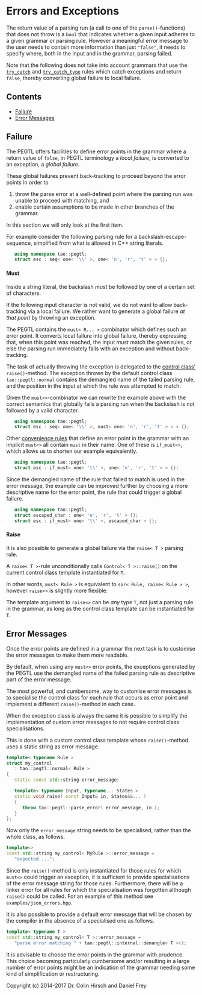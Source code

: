 # Errors and Exceptions

The return value of a parsing run (a call to one of the `parse()`-functions) that does not throw is a `bool` that indicates whether a given input adheres to a given grammar or parsing rule.
However a meaningful error message to the user needs to contain more information than just `"false"`, it needs to specify where, both in the input and in the grammar, parsing failed.

Note that the following does not take into account grammars that use the [`try_catch`](Rule-Reference.md#try_catch-r-) and [`try_catch_type`](Rule-Reference.md#try_catch_type-e-r-) rules which catch exceptions and return `false`, thereby converting global failure to local failure.

## Contents

* [Failure](#failure)
* [Error Messages](#error-messages)

## Failure

The PEGTL offers facilities to define error points in the grammar where a return value of `false`, in PEGTL terminology a *local failure*, is converted to an exception, a *global failure*.

These global failures prevent back-tracking to proceed beyond the error points in order to

1) throw the parse error at a well-defined point where the parsing run was unable to proceed with matching, and
2) enable certain assumptions to be made in other branches of the grammar.

In this section we will only look at the first item.

For example consider the following parsing rule for a backslash-escape-sequence, simplified from what is allowed in C++ string literals.

```c++
   using namespace tao::pegtl;
   struct esc : seq< one< '\\' >, one< 'n', 'r', 't' > > {};
```

#### Must

Inside a string literal, the backslash *must* be followed by one of a certain set of characters.

If the following input character is not valid, we do not want to allow back-tracking via a local failure.
We rather want to generate a global failure *at that point* by throwing an exception.

The PEGTL contains the `must< R... >` combinator which defines such an error point.
It converts local failure into global failure, thereby expressing that, when this point was reached, the input *must* match the given rules, or else the parsing run immediately fails with an exception and without back-tracking.

The task of actually throwing the exception is delegated to the [control class'](Control-and-Debug.md) `raise()`-method.
The exception thrown by the default control class `tao::pegtl::normal` contains the demangled name of the failed parsing rule, and the position in the input at which the rule was attempted to match.

Given the `must<>`-combinator we can rewrite the example above with the correct semantics that globally fails a parsing run when the backslash is not followed by a valid character.

```c++
   using namespace tao::pegtl;
   struct esc : seq< one< '\\' >, must< one< 'n', 'r', 't' > > > {};
```

Other [convenience rules](Rule-Reference.md#convenience) that define an error point in the grammar with an implicit `must<>` all contain `must` in their name.
One of these is `if_must<>`, which allows us to shorten our example equivalently.

```c++
   using namespace tao::pegtl;
   struct esc : if_must< one< '\\' >, one< 'n', 'r', 't' > > {};
```

Since the demangled name of the rule that failed to match is used in the error message,
the example can be improved further by choosing a more descriptive name for the error point,
the rule that could trigger a global failure.

```c++
   using namespace tao::pegtl;
   struct escaped_char : one< 'n', 'r', 't' > {};
   struct esc : if_must< one< '\\' >, escaped_char > {};
```

#### Raise

It is also possible to generate a global failure via the `raise< T >` parsing rule.

A `raise< T >`-rule unconditionally calls `Control< T >::raise()` on the current control class template instantiated for `T`.

In other words, `must< Rule >` is equivalent to `sor< Rule, raise< Rule > >`, however `raise<>` is slightly more flexible:

The template argument to `raise<>` can be *any* type `T`, not just a parsing rule in the grammar, as long as the control class template can be instantiated for `T`.

## Error Messages

Once the error points are defined in a grammar the next task is to customise the error messages to make them more readable.

By default, when using any `must<>` error points, the exceptions generated by the PEGTL use the demangled name of the failed parsing rule as descriptive part of the error message.

The most powerful, and cumbersome, way to customise error messages is to specialise the control class for each rule that occurs as error point and implement a different `raise()`-method in each case.

When the exception class is always the same it is possible to simplify the implementation of custom error messages to not require control class specialisations.

This is done with a custom control class template whose `raise()`-method uses a static string as error message.

```c++
template< typename Rule >
struct my_control
   : tao::pegtl::normal< Rule >
{
   static const std::string error_message;

   template< typename Input, typename... States >
   static void raise( const Input& in, States&&... )
   {
      throw tao::pegtl::parse_error( error_message, in );
   }
};
```

Now only the `error_message` string needs to be specialised, rather than the whole class, as follows.

```c++
template<>
const std::string my_control< MyRule >::error_message =
   "expected ...";
```

Since the `raise()`-method is only instantiated for those rules for which `must<>` could trigger an exception, it is sufficient to provide specialisations of the error message string for those rules.
Furthermore, there will be a linker error for all rules for which the specialisation was forgotten although `raise()` could be called.
For an example of this method see `examples/json_errors.hpp`.

It is also possible to provide a default error message that will be chosen by the compiler in the absence of a specialised one as follows.

```c++
template< typename T >
const std::string my_control< T >::error_message =
   "parse error matching " + tao::pegtl::internal::demangle< T >();
```

It is advisable to choose the error points in the grammar with prudence.
This choice becoming particularly cumbersome and/or resulting in a large number of error points might be an indication of the grammar needing some kind of simplification or restructuring.

Copyright (c) 2014-2017 Dr. Colin Hirsch and Daniel Frey
